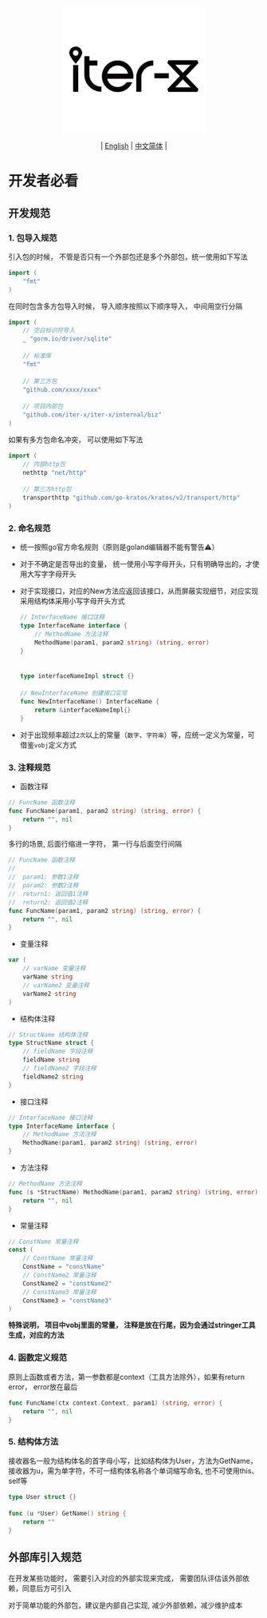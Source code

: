 <div align="center">
  <img src="../logo.png" alt="Logo" width="290" height="251" />
</div>

<div align="center">

| [English](GOPHER.md) | [中文简体](GOPHER.zh-CN.md) |

</div>

# 开发者必看

## 开发规范

### 1. 包导入规范

引入包的时候， 不管是否只有一个外部包还是多个外部包，统一使用如下写法

```go
import (
	"fmt"
)
```

在同时包含多方包导入时候， 导入顺序按照以下顺序导入， 中间用空行分隔

```go
import (    
	// 空白标识符导入
    _ "gorm.io/driver/sqlite"
    
    // 标准库
    "fmt"
    
    // 第三方包
    "github.com/xxxx/xxxx"

    // 项目内部包
    "github.com/iter-x/iter-x/internal/biz"
)
```

如果有多方包命名冲突， 可以使用如下写法

```go
import (
    // 内部http包
    nethttp "net/http"
	
    // 第三方http包
    transporthttp "github.com/go-kratos/kratos/v2/transport/http"
)
```

### 2. 命名规范

* 统一按照go官方命名规则（原则是goland编辑器不能有警告⚠️）

* 对于不确定是否导出的变量， 统一使用小写字母开头，只有明确导出的，才使用大写字字母开头

* 对于实现接口，对应的New方法应返回该接口，从而屏蔽实现细节，对应实现采用结构体采用小写字母开头方式

    ```go
    // InterfaceName 接口注释
    type InterfaceName interface {
        // MethodName 方法注释
        MethodName(param1, param2 string) (string, error)
    }
  
  
    type interfaceNameImpl struct {}
  
    // NewInterfaceName 创建接口实现
    func NewInterfaceName() InterfaceName {
        return &interfaceNameImpl{}
    }
    ```

* 对于出现频率超过`2次`以上的常量（`数字`、`字符串`）等，应统一定义为常量，可借鉴`vobj`定义方式


### 3. 注释规范

* 函数注释

```go
// FuncName 函数注释
func FuncName(param1, param2 string) (string, error) {
    return "", nil
}
```

多行的场景, 后面行缩进一字符， 第一行与后面空行间隔

```go
// FuncName 函数注释
// 
//  param1: 参数1注释
//  param2: 参数2注释
//  return1: 返回值1注释
//  return2: 返回值2注释
func FuncName(param1, param2 string) (string, error) {
    return "", nil
}
```

* 变量注释

```go
var (
	// varName 变量注释
	varName string
	// varName2 变量注释
	varName2 string
)
```

* 结构体注释

```go
// StructName 结构体注释
type StructName struct {
	// fieldName 字段注释
	fieldName string
	// fieldName2 字段注释
	fieldName2 string
}
```

* 接口注释

```go
// InterfaceName 接口注释
type InterfaceName interface {
	// MethodName 方法注释
	MethodName(param1, param2 string) (string, error)
}
```

* 方法注释

```go
// MethodName 方法注释
func (s *StructName) MethodName(param1, param2 string) (string, error) {
    return "", nil
}
```

* 常量注释

```go
// ConstName 常量注释
const (
	// ConstName 常量注释
	ConstName = "constName"
	// ConstName2 常量注释
	ConstName2 = "constName2"
	// ConstName3 常量注释
	ConstName3 = "constName3"
)
```

**特殊说明， 项目中vobj里面的常量， 注释是放在行尾，因为会通过stringer工具生成，对应的方法**


### 4. 函数定义规范

原则上函数或者方法，第一参数都是context（工具方法除外），如果有return error， error放在最后

```go
func FuncName(ctx context.Context, param1) (string, error) {
	return "", nil
}
```

### 5. 结构体方法

接收器名一般为结构体名的首字母小写，比如结构体为User，方法为GetName，接收器为u，需为单字符，不可一结构体名称各个单词缩写命名, 也不可使用this、self等

```go
type User struct {}

func (u *User) GetName() string {
	return ""
}
```

## 外部库引入规范

在开发某些功能时， 需要引入对应的外部实现来完成， 需要团队评估该外部依赖，同意后方可引入

对于简单功能的外部包，建议是内部自己实现, 减少外部依赖，减少维护成本